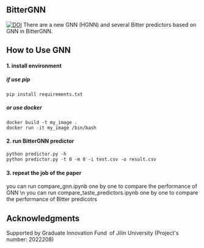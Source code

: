 ## BitterGNN
[![DOI](https://zenodo.org/badge/DOI/10.5281/zenodo.10018600.svg)](https://doi.org/10.5281/zenodo.10018600)
There are a new GNN (HGNN) and several Bitter predictors based on GNN in BitterGNN. 

## How to Use GNN
#### 1. install environment 
##### if use pip
``` 
pip install requirements.txt
```
##### or use docker
``` 
docker build -t my_image .
docker run -it my_image /bin/bash
```

#### 2. run BitterGNN predictor
```
python predictor.py -h
python predictor.py -t 0 -m 0 -i test.csv -o result.csv
```

#### 3. repeat the job of the paper
you can run compare_gnn.ipynb one by one to compare the performance of GNN \n
you can run compare_taste_predictors.ipynb one by one to compare the performance of Bitter predicotrs



## Acknowledgments
Supported by Graduate Innovation Fund of Jilin University (Project's number: 2022208)

